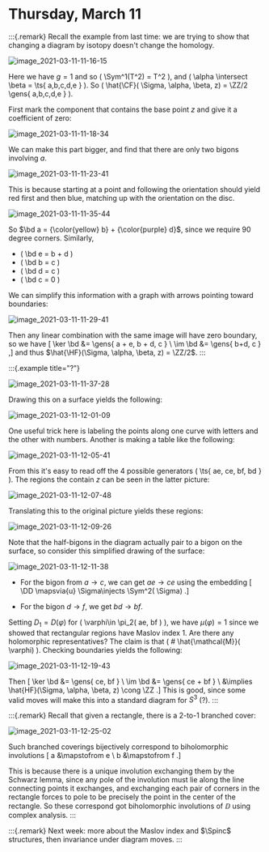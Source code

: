 # Thursday, March 11

:::{.remark}
Recall the example from last time: we are trying to show that changing a diagram by isotopy doesn't change the homology.

![image_2021-03-11-11-16-15](figures/image_2021-03-11-11-16-15.png)

Here we have $g=1$ and so \( \Sym^1(T^2) = T^2 \), and \( \alpha \intersect \beta = \ts{ a,b,c,d,e } \).
So \( \hat{\CF}( \Sigma, \alpha, \beta, z) = \ZZ/2 \gens{ a,b,c,d,e }  \).

First mark the component that contains the base point $z$ and give it a coefficient of zero:

![image_2021-03-11-11-18-34](figures/image_2021-03-11-11-18-34.png)

We can make this part bigger, and find that there are only two bigons involving $a$.

![image_2021-03-11-11-23-41](figures/image_2021-03-11-11-23-41.png)

This is because starting at a point and following the orientation should yield red first and then blue, matching up with the orientation on the disc.

![image_2021-03-11-11-35-44](figures/image_2021-03-11-11-35-44.png)

So $\bd a = {\color{yellow} b} + {\color{purple} d}$, since we require 90 degree corners.
Similarly, 

- \( \bd e = b + d \) 
- \( \bd b = c \) 
- \( \bd d = c \) 
- \( \bd c = 0 \) 

We can simplify this information with a graph with arrows pointing toward boundaries:

![image_2021-03-11-11-29-41](figures/image_2021-03-11-11-29-41.png)

Then any linear combination with the same image will have zero boundary, so we have
\[
\ker \bd &= \gens{ a + e, b + d, c } \\
\im \bd &= \gens{ b+d, c } 
,\]
and thus $\hat{\HF}(\Sigma, \alpha, \beta, z) = \ZZ/2$.
:::

:::{.example title="?"}

![image_2021-03-11-11-37-28](figures/image_2021-03-11-11-37-28.png)

Drawing this on a surface yields the following:

![image_2021-03-11-12-01-09](figures/image_2021-03-11-12-01-09.png)

One useful trick here is labeling the points along one curve with letters and the other with numbers.
Another is making a table like the following:

![image_2021-03-11-12-05-41](figures/image_2021-03-11-12-05-41.png)

From this it's easy to read off the 4 possible generators \( \ts{ ae, ce, bf, bd } \).
The regions the contain $z$ can be seen in the latter picture:

![image_2021-03-11-12-07-48](figures/image_2021-03-11-12-07-48.png)

Translating this to the original picture yields these regions:

![image_2021-03-11-12-09-26](figures/image_2021-03-11-12-09-26.png)

Note that the half-bigons in the diagram actually pair to a bigon on the surface, so consider this simplified drawing of the surface:

![image_2021-03-11-12-11-38](figures/image_2021-03-11-12-11-38.png)

- For the bigon from $a \to c$, we can get $ae\to ce$ using the embedding
\[
\DD \mapsvia{u} \Sigma\injects \Sym^2( \Sigma)
.\]

- For the bigon $d\to f$, we get $bd\to bf$.

Setting $D_1 = D( \varphi)$ for \( \varphi\in \pi_2( ae, bf ) \), we have $\mu( \varphi) = 1$ since we showed that rectangular regions have Maslov index 1.
Are there any holomorphic representatives?
The claim is that \( \# \hat{\mathcal{M}}( \varphi) \).
Checking boundaries yields the following:

![image_2021-03-11-12-19-43](figures/image_2021-03-11-12-19-43.png)

Then
\[
\ker \bd &= \gens{ ce, bf } \\ 
\im \bd &= \gens{ ce + bf } \\ 
&\implies \hat{HF}(\Sigma, \alpha, \beta, z) \cong \ZZ
.\]
This is good, since some valid moves will make this into a standard diagram for $S^3$ (?).
:::

:::{.remark}
Recall that given a rectangle, there is a 2-to-1 branched cover:

![image_2021-03-11-12-25-02](figures/image_2021-03-11-12-25-02.png)

Such branched coverings bijectively correspond to biholomorphic involutions
\[
a &\mapstofrom e \\
b &\mapstofrom f
.\]

This is because there is a unique involution exchanging them by the Schwarz lemma, since any pole of the involution must lie along the line connecting points it exchanges, and exchanging each pair of corners in the rectangle forces to pole to be precisely the point in the center of the rectangle.
So these correspond got biholomorphic involutions of $\DD$ using complex analysis.
:::

:::{.remark}
Next week: more about the Maslov index and $\Spinc$ structures, then invariance under diagram moves.
:::

